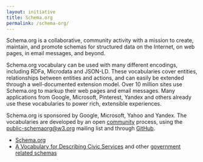 ```yaml
---
layout: initiative
title: Schema.org
permalink: /schema-org/
---
```


Schema.org is a collaborative, community activity with a mission to create, maintain, and promote schemas for structured data on the Internet, on web pages, in email messages, and beyond.

Schema.org vocabulary can be used with many different encodings, including RDFa, Microdata and JSON-LD. These vocabularies cover entities, relationships between entities and actions, and can easily be extended through a well-documented extension model. Over 10 million sites use Schema.org to markup their web pages and email messages. Many applications from Google, Microsoft, Pinterest, Yandex and others already use these vocabularies to power rich, extensible experiences.

Schema.org is sponsored by Google, Microsoft, Yahoo and Yandex. The vocabularies are developed by an open [community](https://www.w3.org/community/schemaorg) process, using the public-schemaorg@w3.org mailing list and through [GitHub](https://github.com/schemaorg/schemaorg).

- [Schema.org](https://schema.org/)
- [A Vocabulary for Describing Civic Services](http://blog.schema.org/2013/08/vocabulary-for-describing-civic-services.html) and other [government related schemas](https://schema.org/docs/search_results.html#q=Government)
